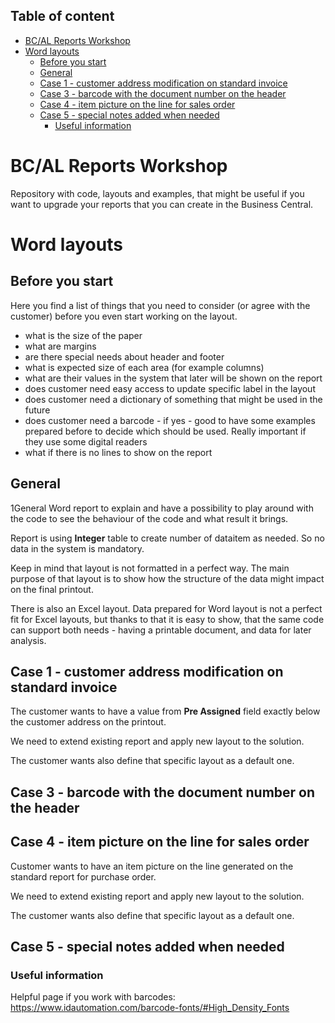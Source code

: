 ## Table of content
- [BC/AL Reports Workshop](#bcal-reports-workshop)
- [Word layouts](#word-layouts)
  - [Before you start](#before-you-start)
  - [General](#general)
  - [Case 1 - customer address modification on standard invoice](#case-1---customer-address-modification-on-standard-invoice)
  - [Case 3 - barcode with the document number on the header](#case-3---barcode-with-the-document-number-on-the-header)
  - [Case 4 - item picture on the line for sales order](#case-4---item-picture-on-the-line-for-sales-order)
  - [Case 5 - special notes added when needed](#case-5---special-notes-added-when-needed)
    - [Useful information](#useful-information)
  
# BC/AL Reports Workshop

Repository with code, layouts and examples, that might be useful if you want to upgrade your reports that you can create in the Business Central.

# Word layouts

## Before you start 
Here you find a list of things that you need to consider (or agree with the customer) before you even start working on the layout.

- what is the size of the paper
- what are margins
- are there special needs about header and footer
- what is expected size of each area (for example columns)
- what are their values in the system that later will be shown on the report 
- does customer need easy access to update specific label in the layout
- does customer need a dictionary of something that might be used in the future
- does customer need a barcode - if yes - good to have some examples prepared before to decide which should be used. Really important if they use some digital readers
- what if there is no lines to show on the report

## General

1General Word report to explain and have a possibility to play around with the code to see the behaviour of the code and what result it brings.

Report is using **Integer** table to create number of dataitem as needed. So no data in the system is mandatory.

Keep in mind that layout is not formatted in a perfect way. The main purpose of that layout is to show how the structure of the data might impact on the final printout.

There is also an Excel layout. Data prepared for Word layout is not a perfect fit for Excel layouts, but thanks to that it is easy to show, that the same code can support both needs - having a printable document, and data for later analysis.

## Case 1 - customer address modification on standard invoice

The customer wants to have a value from **Pre Assigned** field exactly below the customer address on the printout.

We need to extend existing report and apply new layout to the solution. 

The customer wants also define that specific layout as a default one.

## Case 3 - barcode with the document number on the header

## Case 4 - item picture on the line for sales order

Customer wants to have an item picture on the line generated on the standard report for purchase order.

We need to extend existing report and apply new layout to the solution. 

The customer wants also define that specific layout as a default one.

## Case 5 - special notes added when needed



### Useful information

Helpful page if you work with barcodes: https://www.idautomation.com/barcode-fonts/#High_Density_Fonts
